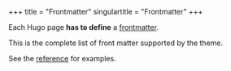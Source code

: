 +++
title = "Frontmatter"
singulartitle = "Frontmatter"
+++

Each Hugo page **has to define** a [frontmatter](https://gohugo.io/content/front-matter/).

This is the complete list of front matter supported by the theme.

See the [reference](content/frontmatter/) for examples.
